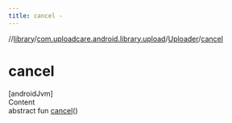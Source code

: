 ```yaml
---
title: cancel -
---
```

//[library](../../index.md)/[com.uploadcare.android.library.upload](../index.md)/[Uploader](index.md)/[cancel](cancel.md)



# cancel  
[androidJvm]  
Content  
abstract fun [cancel](cancel.md)()  




